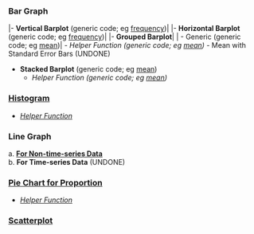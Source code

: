 ### Bar Graph
|- **Vertical Barplot** (generic code; eg [frequency]([SC]-Descriptive-Analytics/[SC]-Data-Visualisation/[M]-Vertical-Barplot.md))|
|- **Horizontal Barplot** (generic code; eg [frequency]([SC]-Descriptive-Analytics/[SC]-Data-Visualisation/[M]-Horizontal-Barplot.md))|
|- **Grouped Barplot**|
|    - Generic (generic code; eg [mean]([SC]-Descriptive-Analytics/[SC]-Data-Visualisation/[M]-Grouped-Barplot.md))|
      - _Helper Function (generic code; eg [mean]([SC]-Descriptive-Analytics/[SC]-Data-Visualisation/[HF]-Grouped-Barplot-&-Frequency-Table.md))_
    - Mean with Standard Error Bars (UNDONE)
- **Stacked Barplot** (generic code; eg [mean]([SC]-Descriptive-Analytics/[SC]-Data-Visualisation/[M]-Stacked-Barplot.md))
    - _Helper Function (generic code; eg [mean]([SC]-Descriptive-Analytics/[SC]-Data-Visualisation/[HF]-Stacked-Barplot-&-Frequency-Table.md))_
### [Histogram]([SC]-Descriptive-Analytics/[SC]-Data-Visualisation/[M]-Histogram-&-Frequency-Table.md)
- [_Helper Function_]([SC]-Descriptive-Analytics/[SC]-Data-Visualisation/[HF]-Histogram-&-Frequency-Table.md)
### Line Graph
a. [**For Non-time-series Data**]([SC]-Descriptive-Analytics/[SC]-Data-Visualisation/[M]-(non-TS)-Line-Graph.md)<br/>
b. **For Time-series Data** (UNDONE)
### [Pie Chart for Proportion]([SC]-Descriptive-Analytics/[SC]-Data-Visualisation/[M]-(Prop)-Pie-Chart.md)
- [_Helper Function_]([SC]-Descriptive-Analytics/[SC]-Data-Visualisation/[HF]-(Prop)-Pie-Chart-&-Frequency-Table.md)
### [Scatterplot]([SC]-Descriptive-Analytics/[SC]-Data-Visualisation/[M]-Scatterplot.md)
